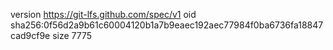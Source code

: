 version https://git-lfs.github.com/spec/v1
oid sha256:0f56d2a9b61c60004120b1a7b9eaec192aec77984f0ba6736fa18847cad9cf9e
size 7775
